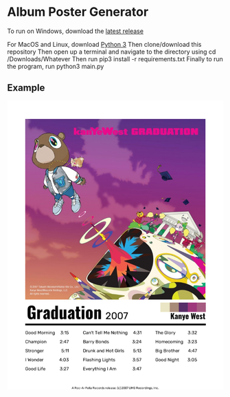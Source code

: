 # Album Poster Generator

To run on Windows, download the [latest release](https://github.com/Swiftzerr/AlbumPosterGenerator/releases/latest)

For MacOS and Linux, download [Python 3](https://www.python.org/downloads/)
Then clone/download this repository
Then open up a terminal and navigate to the directory using
    cd /Downloads/Whatever
Then run
    pip3 install -r requirements.txt
Finally to run the program, run
    python3 main.py

## Example
![Poster Example](/images/example1.png)
